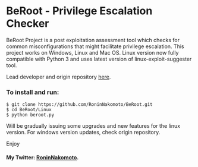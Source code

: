 # BeRoot - Privilege Escalation Checker


BeRoot Project is a post exploitation assessment tool which checks for common misconfigurations that might facilitate privilege escalation. 
This project works on Windows, Linux and Mac OS.
Linux version  now fully compatible with Python 3 and uses latest version of linux-exploit-suggester tool.

Lead developer and origin repository [here](https://github.com/AlessandroZ/BeRoot/).

### To install and run:
```
$ git clone https://github.com/RoninNakomoto/BeRoot.git
$ cd BeRoot/Linux
$ python beroot.py
```




Will be gradually issuing some upgrades and new features for the linux version.
For windows version updates, check origin repository.





Enjoy

#### My Twitter: [RoninNakomoto](https://twitter.com/RoninNakomoto).

